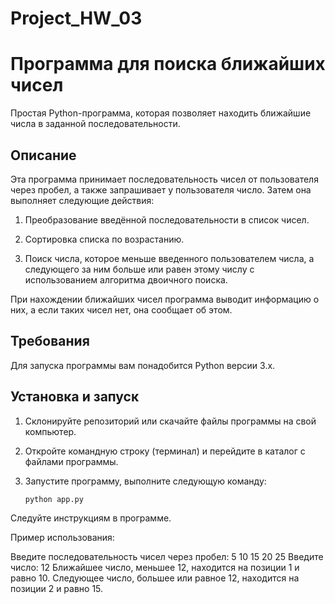 # Project_HW_03

# Программа для поиска ближайших чисел

Простая Python-программа, которая позволяет находить ближайшие числа в заданной последовательности.

## Описание

Эта программа принимает последовательность чисел от пользователя через пробел, а также запрашивает у пользователя число. Затем она выполняет следующие действия:

1. Преобразование введённой последовательности в список чисел.

2. Сортировка списка по возрастанию.

3. Поиск числа, которое меньше введенного пользователем числа, а следующего за ним больше или равен этому числу с использованием алгоритма двоичного поиска.

При нахождении ближайших чисел программа выводит информацию о них, а если таких чисел нет, она сообщает об этом.

## Требования

Для запуска программы вам понадобится Python версии 3.x.

## Установка и запуск

1. Склонируйте репозиторий или скачайте файлы программы на свой компьютер.

2. Откройте командную строку (терминал) и перейдите в каталог с файлами программы.

3. Запустите программу, выполните следующую команду:

   ```shell
   python app.py

Следуйте инструкциям в программе.

Пример использования:

Введите последовательность чисел через пробел: 5 10 15 20 25
Введите число: 12
Ближайшее число, меньшее 12, находится на позиции 1 и равно 10.
Следующее число, большее или равное 12, находится на позиции 2 и равно 15.
